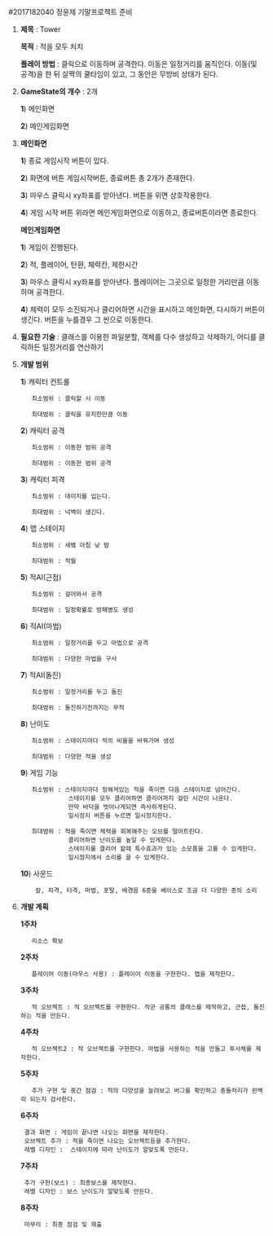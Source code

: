 #2017182040 정윤제 기말프로젝트 준비

1. **제목** : Tower

   **목적** : 적을 모두 처치

   **플레이 방법** : 클릭으로 이동하며 공격한다. 이동은 일정거리를 움직인다. 이동(및 공격)을 한 뒤 살짝의 쿨타임이 있고, 그 동안은 무방비 상태가 된다. 

2. **GameState의 개수** : 2개

   **1**) 메인화면

   **2**) 메인게임화면

3. **메인화면** 

   **1**) 종료 게임시작 버튼이 있다.

   **2**) 화면에 버튼 게임시작버튼, 종료버튼 총 2개가 존재한다.

   **3**) 마우스 클릭시 xy좌표를 받아낸다. 버튼을 위면 상호작용한다.

   **4**) 게임 시작 버튼 위라면 메인게임화면으로 이동하고, 종료버튼이라면 종료한다.

   **메인게임화면**

   **1**) 게임이 진행된다.

   **2**) 적, 플레이어, 탄환, 체력칸, 제한시간

   **3**) 마우스 클릭시 xy좌표를 받아낸다. 플레이어는 그곳으로 일정한 거리만큼 이동하며 공격한다.

   **4**) 체력이 모두 소진되거나 클리어하면 시간을 표시하고 메인화면, 다시하기 버튼이 생긴다.
          버튼을 누를경우 그 씬으로 이동한다.

4. **필요한 기술** : 클래스를 이용한 파일분할, 객체를 다수 생성하고 삭제하기, 어디를 클릭하든 일정거리를 연산하기

5. **개발 범위**

   **1**) 캐릭터 컨트롤
   
          최소범위 : 클릭할 시 이동 
          
          최대범위 : 클릭을 유지한만큼 이동

   **2**) 캐릭터 공격
   
          최소범위 : 이동한 범위 공격
          
          최대범위 : 이동한 범위 공격
          
   **3**) 캐릭터 피격
   
          최소범위 : 데미지를 입는다.
          
          최대범위 : 넉백이 생긴다.
          
   **4**) 맵 스테이지
   
          최소범위 : 새볔 아침 낮 밤
          
          최대범위 : 적월
          
   **5**) 적AI(근접)
   
          최소범위 : 걸어와서 공격
          
          최대범위 : 일정확률로 방패병도 생성
          
   **6**) 적AI(마법)
   
          최소범위 : 일정거리를 두고 마법으로 공격
          
          최대범위 : 다양한 마법을 구사
          
   **7**) 적AI(돌진)
   
          최소범위 : 일정거리를 두고 돌진
          
          최대범위 : 돌진하기전까지는 무적
          
   **8**) 난이도
   
          최소범위 : 스테이지마다 적의 비율을 바꿔가며 생성
          
          최대범위 : 다양한 적을 생성
          
   **9**) 게임 기능
   
          최소범위 : 스테이지마다 정해져있는 적을 죽이면 다음 스테이지로 넘어간다.
                    스테이지를 모두 클리어하면 클리어까지 걸린 시간이 나온다.
                    만약 바닥을 벗어나게되면 즉사하게된다.
                    일시정지 버튼을 누르면 일시정지한다.
                    
          최대범위 : 적을 죽이면 체력을 회복해주는 오브를 떨어트린다.
                    클리어하면 난이도를 높일 수 있게한다.
                    스테이지를 클리어 할때 특수효과가 있는 소모품을 고를 수 있게한다.
                    일시정지에서 소리를 끌 수 있게한다.
          
   **10**) 사운드 
   
           칼, 피격, 타격, 마법, 포탈, 배경음 6종을 베이스로 조금 더 다양한 종의 소리
   
6. **개발 계획**

    **1주차**
    
          리소스 확보
    
    **2주차** 
    
          플레이어 이동(마우스 사용) : 플레이어 이동을 구현한다. 맵을 제작한다.

    **3주차** 
    
          적 오브젝트 : 적 오브젝트를 구현한다. 적군 공통의 클래스를 제작하고, 근접, 돌진하는 적을 만든다.

    **4주차** 
    
          적 오브젝트2 : 적 오브젝트를 구현한다. 마법을 사용하는 적을 만들고 투사체를 제작한다.

    **5주차** 
    
          추가 구현 및 중간 점검 : 적의 다양성을 늘려보고 버그를 확인하고 충돌처리가 완벽히 되는지 검사한다. 

    **6주차** 
    
        결과 화면 : 게임이 끝나면 나오는 화면을 제작한다.
        오브젝트 추가 : 적을 죽이면 나오는 오브젝트등을 추가한다.
        레벨 디자인 :  스테이지에 따라 난이도가 알맞도록 만든다.

    **7주차** 
    
        추가 구현(보스) : 최종보스를 제작한다.
        레벨 디자인 : 보스 난이도가 알맞도록 만든다.
          
    **8주차** 
    
        마무리 : 최종 점검 및 제출
